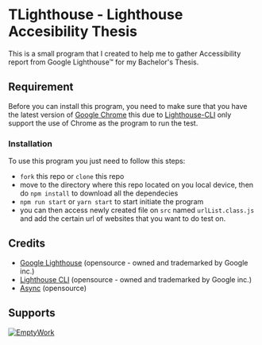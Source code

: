 # TLighthouse - Lighthouse Accesibility Thesis

This is a small program that I created to help me to gather Accessibility report from Google Lighthouse™ for my Bachelor's Thesis.

## Requirement

Before you can install this program, you need to make sure that you have the latest version of [Google Chrome](https://www.google.com/chrome/) this due to [Lighthouse-CLI]() only support the use of Chrome as the program to run the test.

### Installation

To use this program you just need to follow this steps:

- `fork` this repo or `clone` this repo
- move to the directory where this repo located on you local device, then do `npm install` to download all the dependecies
- `npm run start` or `yarn start` to start initiate the program
- you can then access newly created file on `src` named `urlList.class.js` and add the certain url of websites that you want to do test on. 


## Credits

- [Google Lighthouse](https://github.com/GoogleChrome/lighthouse) (opensource - owned and trademarked by Google inc.)
- [Lighthouse CLI](https://github.com/GoogleChrome/lighthouse) (opensource - owned and trademarked by Google inc.)
- [Async](https://github.com/caolan/async) (opensource)

## Supports

[![EmptyWork](https://raw.githubusercontent.com/EmptyWork/cpp-teaching/master/assets/active.svg)](https://emptywork.netlify.app)